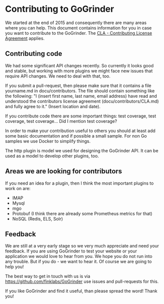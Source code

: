 # Contributing to GoGrinder

We started at the end of 2015 and consequently there are many areas where you can help. This document contains information for you in case you want to contribute to the GoGrinder. The [CLA - Contributing License Agreement](CLA.md) applies. 

## Contributing code

We had some significant API changes recently. So currently it looks good and stable, but working with more plugins we might face new issues that require API changes. We need to deal with that, too.

If you submit a pull-request, then please make sure that it contains a file yourname.md in docu/contributors. The file should contain something like the following: "I (insert first name, last name, email address) have read and understood the contributors license agreement (docu/contributors/CLA.md) and fully agree to it." (Insert location and date).

If you contribute code there are some important things: test coverage, test coverage, test coverage... Did I mention test coverage?

In order to make your contribution useful to others you should at least add some basic documentation and if possible a small sample. For non Go samples we use Docker to simplify things. 

The http plugin is model we used for designing the GoGrinder API. It can be used as a model to develop other plugins, too. 

## Areas we are looking for contributors 

If you need an idea for a plugin, then I think the most important plugins to work on are:

* IMAP
* Mysql
* mgo
* Protobuf (I think there are already some Prometheus metrics for that)
* NoSQL (Redis, ELS, Solr)

## Feedback

We are still at a very early stage so we very much appreciate and need your feedback. If you are using GoGrinder to test your website or your application we would love to hear from you. We hope you do not run into any trouble. But if you do - we want to hear it. Of course we are going to help you!

The best way to get in touch with us is via https://github.com/finklabs/GoGrinder use issues and pull-requests for this.

If you like GoGrinder and find it useful, than please spread the word! Thank you!




